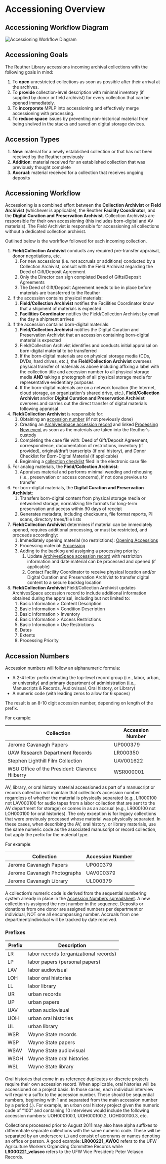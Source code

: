 # Accessioning Overview

## Accessioning Workflow Diagram

![Accessioning Workflow Diagram](../img/accessioning_workflow_updated.png)

## Accessioning Goals

The Reuther Library accessions incoming archival collections with the following goals in mind: 
 
1.	To **open** unrestricted collections as soon as possible after their arrival at the archives. 
2.	To **provide** collection-level description with minimal inventory (if supplied by donor or field archivist) for every collection that can be opened immediately. 
3.	To **incorporate** MPLP into accessioning and effectively merge accessioning with processing. 
4.	To **reduce space** issues by preventing non-historical material from being shelved in the stacks and saved on digital storage devices. 

## Accession Types

1.	**New**: material for a newly established collection or that has not been received by the Reuther previously 
2.	**Addition**: material received for an established collection that was previously thought complete
3.	**Accrual**: material received for a collection that receives ongoing deposits

## Accessioning Workflow

Accessioning is a combined effort between the **Collection Archivist** or **Field Archivist** (whichever is applicable), the Reuther **Facility Coordinator**, and the **Digital Curation and Preservation Archivist**. Collection Archivists are responsible for their own accessioning (this includes born-digital and AV materials). The Field Archivist is responsible for accessioning all collections without a dedicated collection archivist. 

Outlined below is the workflow followed for each incoming collection.

1. **Field/Collection Archivist** conducts any required pre-transfer appraisal, donor negotiations, etc.
      1. For new accessions (i.e. not accruals or additions) conducted by a Collection Archivist, consult with the Field Archivist regarding the Deed of Gift/Deposit Agreement
      2. Only the Director can sign completed Deed of Gifts/Deposit Agreements
      3. The Deed of Gift/Deposit Agreement needs to be in place before materials are transferred to the Reuther   
2. If the accession contains physical materials:
      1. **Field/Collection Archivist** notifies the Facilities Coordinator know that a shipment of materials is expected
      2. **Facilities Coordinator** notifies the Field/Collection Archivist by email the day a shipment arrives
3. If the accession contains born-digital materials:
      1. **Field/Collection Archivist** notifies the Digital Curation and Preservation Archivist that an accession containing born-digital material is expected
      2. Field/Collection Archivist identifies and conducts initial appraisal on born-digital material to be transferred
      3. If the born-digital materials are on physical storage media (CDs, DVDs, hard drives, etc.), the **Field/Collection Archivist** oversees physical transfer of materials as above including affixing a label with the collection title and accession number to all physical storage media **AND** taking a photograph of all physical storage media for representative evidentiary purposes
      4. If the born-digital materials are on a network location (the Internet, cloud storage, an organization's shared drive, etc.), **Field/Collection Archivist** and/or **Digital Curation and Preservation Archivist** oversees and carries out the direct transfer of digital materials following appraisal
4. **Field/Collection Archivist** is responsible for:
      1. Obtaining an [accession number](#accession-numbers) (if not previously done)
      2. Creating an [ArchivesSpace accession record](01_02_archivesspace_accessions.md) and linked [Processing New event](../03_shared/03_02_events.md#processing-new) as soon as the materials are taken into the Reuther's custody
      3. Completing the case file with: Deed of Gift/Deposit Agreement, correspondence, documentation of restrictions, inventory (if provided), original/draft transcripts (if oral history), and Donor Checklist for Born-Digital Material (if applicable)
      4. Beginning a [collection checklist](https://waynestateprod.sharepoint.com/:w:/r/sites/Libraries/Reuther/Documents/Collections/Collection%20Management/Collection_checklist.doc?d=wd7229a74ba234273b8a1d4ace6df7e5a&csf=1&web=1&e=6XhUQn) filed in the electronic case file
5. For analog materials, the **Field/Collection Archivist**:
      1. Appraises material and performs minimal weeding and rehousing (i.e., preservation or access concerns), if not done previous to transfer
6. For born-digital materials, the **Digital Curation and Preservation Archivist**:
      1. Transfers born-digital content from physical storage media or networked storage, normalizing file formats for long-term preservation and access within 90 days of receipt
      2. Generates metadata, including checksums, file format reports, PII scans, directory trees/file lists
7. **Field/Collection Archivist** determines if material can be immediately opened, requires additional processing, or must be restricted, and proceeds accordingly:
      1. Immediately opening material (no restrictions): [Opening Accessions](../02_arrangement/02_01_general.md#opening-accessions)
      2. Processing material: [Processing](../02_arrangement/02_01_general.md#processing-levels)
      3. Adding to the backlog and assigning a processing priority:
         1. Update [ArchivesSpace accession record](01_02_archivesspace_accessions.md) with restriction information and date material can be processed and opened (if applicable)
         2. Contact Facility Coordinator to receive physical location and/or Digital Curation and Preservation Archivist to transfer digital content to a secure backlog location
8. **Field/Collection Archivist** Field/Collection Archivist updates ArchivesSpace accession record to include additional information obtained during the appraisal, including but not limited to:
      1. Basic Information > Content Description
      2. Basic Information > Condition Description
      3. Basic Information > Inventory
      4. Basic Information > Access Restrictions
      5. Basic Information > Use Restrictions
      6. Dates
      7. Extents
      8. Processing Priority
         
## Accession Numbers

Accession numbers will follow an alphanumeric formula: 

* A 2-4 letter prefix denoting the top-level record group (i.e., labor, urban, or university) and primary department of administration (i.e., Manuscripts & Records, Audiovisual, Oral history, or Library)
* A numeric code (with leading zeros to allow for 6 spaces) 

The result is an 8-10 digit accession number, depending on length of the prefix.

For example:

| Collection | Accession Number |
| --- | --- |
| Jerome Cavanagh Papers | UP000379 |
| UAW Research Department Records | LR000350 |
| Stephen Lighthill Film Collection | UAV001622 |
| WSU Office of the President: Clarence Hilberry | WSR000001 |

AV, library, or oral history material accessioned as part of a manuscript or records collection will maintain that collection’s accession number regardless of whether the material is physically separated (e.g., LR000100 not LAV000100 for audio tapes from a labor collection that are sent to the AV department for storage) or comes in as an accrual (e.g., LR000100 not LOH000100 for oral histories). The only exception is for legacy collections that were previously processed whose material was physically separated.  In these cases, when describing the AV, oral history, or library materials, use the same numeric code as the associated manuscript or record collection, but apply the prefix for the material type. 

For example:

| Collection | Accession Number |
| --- | --- |
| Jerome Cavanagh Papers | UP000379 |
| Jerome Cavanagh Photographs | UAV000379 |
| Jerome Cavanagh Library | UL000379 |

A collection’s numeric code is derived from the sequential numbering system already in place in the [Accession Numbers spreadsheet](https://waynestateprod.sharepoint.com/:x:/r/sites/Libraries/Reuther/Documents/Collections/Acquisitions_Accessions/Accession_numbers.xlsx?d=wd0f64af0ad7640d8a428a1039d0448d8&csf=1&web=1&e=agLa9o). A new collection is assigned the next number in the sequence. Deposits or donations from one donor are assigned numbers per department or individual, NOT one all encompassing number. Accruals from one department/individual will be tracked by date received.

### Prefixes

| Prefix | Description | 
| --- | --- |
| LR | labor records (organizational records) |
| LP | labor papers (personal papers) |
| LAV | labor audiovisual |
| LOH | labor oral histories |
| LL | labor library |
| UR | urban records |
| UP | urban papers |
| UAV | urban audiovisual |
| UOH | urban oral histories |
| UL | urban library |
| WSR | Wayne State records |
| WSP | Wayne State papers |
| WSAV | Wayne State audiovisual |
| WSOH  | Wayne State oral histories |
| WSL | Wayne State library |

Oral histories that come in as reference duplicates or discrete projects require their own accession record. When applicable, oral histories will be accessioned on a project basis. In those cases, each individual interview will require a suffix to the accession number. These should be sequential numbers, beginning with 1 and separated from the main accession number by a period (.). For example, an urban oral history project given the numeric code of “100” and containing 10 interviews would include the following accession numbers: UOH000100.1, UOH000100.2, UOH000100.3, etc.

Collections processed prior to August 2011 may also have alpha suffixes to differentiate separate collections with the same numeric code. These will be separated by an underscore (_) and consist of acronyms or names denoting an office or person. A good example:  **LR000221_AWOC** refers to the UFW Agriculture Workers Organizing Committee Records while **LR000221_velasco** refers to the UFW Vice President: Peter Velasco Records.
